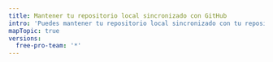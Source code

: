 ```yaml
---
title: Mantener tu repositorio local sincronizado con GitHub
intro: 'Puedes mantener tu repositorio local sincronizado con tu repositorio remoto mientras actualizas cualquiera de estos. En Git, *remoto* hace referencia al servidor donde se almacena tu código. En tu caso, ese servidor es un repositorio en {% data variables.product.prodname_dotcom %} o {% data variables.product.prodname_enterprise %}.'
mapTopic: true
versions:
  free-pro-team: '*'
---
```


